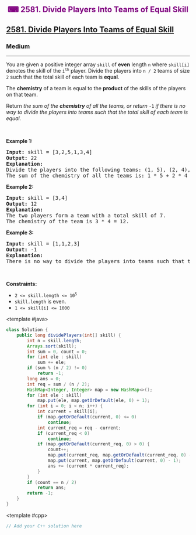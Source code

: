 <div align = "center">
<h style = "margin-bottom: 0px; margin-top: 0px; color : purple;" align = "center" class = "header">

## ⌨ 2581. Divide Players Into Teams of Equal Skill

</h>
</div>

<h2><a href="https://leetcode.com/problems/divide-players-into-teams-of-equal-skill" target = "_blank">2581. Divide Players Into Teams of Equal Skill</a></h2><h3>Medium</h3><hr><p>You are given a positive integer array <code>skill</code> of <strong>even</strong> length <code>n</code> where <code>skill[i]</code> denotes the skill of the <code>i<sup>th</sup></code> player. Divide the players into <code>n / 2</code> teams of size <code>2</code> such that the total skill of each team is <strong>equal</strong>.</p>

<p>The <strong>chemistry</strong> of a team is equal to the <strong>product</strong> of the skills of the players on that team.</p>

<p>Return <em>the sum of the <strong>chemistry</strong> of all the teams, or return </em><code>-1</code><em> if there is no way to divide the players into teams such that the total skill of each team is equal.</em></p>

<p>&nbsp;</p>
<p><strong class="example">Example 1:</strong></p>

<pre>
<strong>Input:</strong> skill = [3,2,5,1,3,4]
<strong>Output:</strong> 22
<strong>Explanation:</strong> 
Divide the players into the following teams: (1, 5), (2, 4), (3, 3), where each team has a total skill of 6.
The sum of the chemistry of all the teams is: 1 * 5 + 2 * 4 + 3 * 3 = 5 + 8 + 9 = 22.
</pre>

<p><strong class="example">Example 2:</strong></p>

<pre>
<strong>Input:</strong> skill = [3,4]
<strong>Output:</strong> 12
<strong>Explanation:</strong> 
The two players form a team with a total skill of 7.
The chemistry of the team is 3 * 4 = 12.
</pre>

<p><strong class="example">Example 3:</strong></p>

<pre>
<strong>Input:</strong> skill = [1,1,2,3]
<strong>Output:</strong> -1
<strong>Explanation:</strong> 
There is no way to divide the players into teams such that the total skill of each team is equal.
</pre>

<p>&nbsp;</p>
<p><strong>Constraints:</strong></p>

<ul>
	<li><code>2 &lt;= skill.length &lt;= 10<sup>5</sup></code></li>
	<li><code>skill.length</code> is even.</li>
	<li><code>1 &lt;= skill[i] &lt;= 1000</code></li>
</ul>

<CodeTabs :languages="[ { name: 'C++', slot: 'cpp' }, { name: 'Java', slot: 'java' } ]">

<template #java>

```java
class Solution {
    public long dividePlayers(int[] skill) {
        int n = skill.length;
        Arrays.sort(skill);
        int sum = 0, count = 0;
        for (int ele : skill)
            sum += ele;
        if (sum % (n / 2) != 0)
            return -1;
        long ans = 0;
        int req = sum / (n / 2);
        HashMap<Integer, Integer> map = new HashMap<>();
        for (int ele : skill)
            map.put(ele, map.getOrDefault(ele, 0) + 1);
        for (int i = 0; i < n; i++) {
            int current = skill[i];
            if (map.getOrDefault(current, 0) <= 0)
                continue;
            int current_req = req - current;
            if (current_req < 0)
                continue;
            if (map.getOrDefault(current_req, 0) > 0) {
                count++;
                map.put(current_req, map.getOrDefault(current_req, 0) - 1);
                map.put(current, map.getOrDefault(current, 0) - 1);
                ans += (current * current_req);
            }
        }
        if (count == n / 2)
            return ans;
        return -1;
    }
}
```

</template>

<template #cpp>

```cpp
// Add your C++ solution here
```

</template>

</CodeTabs>
